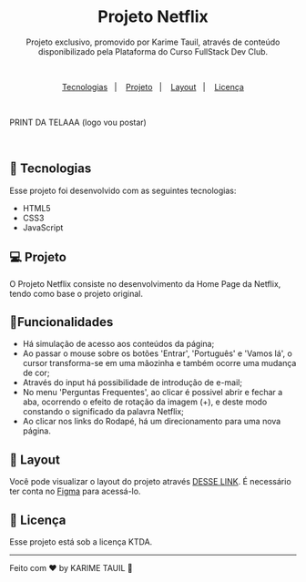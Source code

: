 <h1 align="center"> Projeto Netflix </h1>

<p align="center">Projeto exclusivo, promovido por Karime Tauil, através de conteúdo disponibilizado pela Plataforma do Curso FullStack Dev Club.</p>

<br>

<p align="center">
  <a href="#-tecnologias">Tecnologias</a>&nbsp;&nbsp;&nbsp;|&nbsp;&nbsp;&nbsp;
  <a href="#-projeto">Projeto</a>&nbsp;&nbsp;&nbsp;|&nbsp;&nbsp;&nbsp;
  <a href="#-layout">Layout</a>&nbsp;&nbsp;&nbsp;|&nbsp;&nbsp;&nbsp;
  <a href="#memo-licença">Licença</a>
</p>
    
<br>

PRINT DA TELAAA (logo vou postar)

<br>

## 🚀 Tecnologias

Esse projeto foi desenvolvido com as seguintes tecnologias:

- HTML5
- CSS3
- JavaScript 

## 💻 Projeto

O Projeto Netflix consiste no desenvolvimento da Home Page da Netflix, tendo como base o projeto original. 

## 🚩Funcionalidades

- Há simulação de acesso aos conteúdos da página;
- Ao passar o mouse sobre os botões 'Entrar', 'Português' e 'Vamos lá', o cursor transforma-se em uma mãozinha e também ocorre uma mudança de cor;
- Através do input há possibilidade de introdução de e-mail;
- No menu 'Perguntas Frequentes', ao clicar é possivel abrir e fechar a aba, ocorrendo o efeito de rotação da imagem (+), e deste modo constando o significado da palavra Netflix; 
- Ao clicar nos links do Rodapé, há um direcionamento para uma nova página.

## 🔖 Layout

Você pode visualizar o layout do projeto através [DESSE LINK](https://www.figma.com/file/gpqavL469k0pPUGOmAQEM9/Explorer-Lab-%2301/duplicate). É necessário ter conta no [Figma](https://figma.com) para acessá-lo.

## :memo: Licença

Esse projeto está sob a licença KTDA.

---

Feito com ♥ by KARIME TAUIL :wave:   
